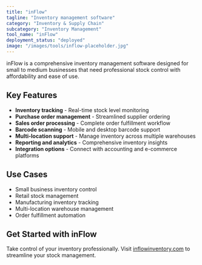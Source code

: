 ```yaml
---
title: "inFlow"
tagline: "Inventory management software"
category: "Inventory & Supply Chain"
subcategory: "Inventory Management"
tool_name: "inFlow"
deployment_status: "deployed"
image: "/images/tools/inflow-placeholder.jpg"
---
```

inFlow is a comprehensive inventory management software designed for small to medium businesses that need professional stock control with affordability and ease of use.

## Key Features

- **Inventory tracking** - Real-time stock level monitoring
- **Purchase order management** - Streamlined supplier ordering
- **Sales order processing** - Complete order fulfillment workflow
- **Barcode scanning** - Mobile and desktop barcode support
- **Multi-location support** - Manage inventory across multiple warehouses
- **Reporting and analytics** - Comprehensive inventory insights
- **Integration options** - Connect with accounting and e-commerce platforms

## Use Cases

- Small business inventory control
- Retail stock management
- Manufacturing inventory tracking
- Multi-location warehouse management
- Order fulfillment automation

## Get Started with inFlow

Take control of your inventory professionally. Visit [inflowinventory.com](https://www.inflowinventory.com) to streamline your stock management.
